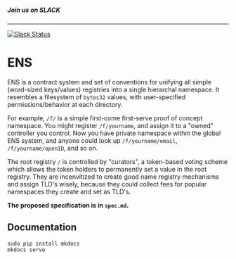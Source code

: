 ##### Join us on SLACK
------
[![Slack Status](http://slack.makerdao.com/badge.svg)](https:/slack.makerdao.com)

ENS
===

ENS is a contract system and set of conventions for unifying all simple (word-sized keys/values) registries into a single hierarchal namespace. It resembles a filesystem of `bytes32` values, with user-specified permissions/behavior at each directory.

For example, `/f/` is a simple first-come first-serve proof of concept namespace. You might register `/f/yourname`, and assign it to a "owned" controller you control. Now you have private namespace within the global ENS system, and anyone could look up `/f/yourname/email`, `/f/yourname/openID`, and so on.

The root registry `/` is controlled by "curators", a token-based voting scheme which allows the token holders to permanently set a value in the root registry. They are incenvitized to create good name registry mechanisms and assign TLD's wisely, because they could collect fees for popular namespaces they create and set as TLD's.


**The proposed specification is in `spec.md`.**

## Documentation

```
sudo pip install mkdocs
mkdocs serve
```
